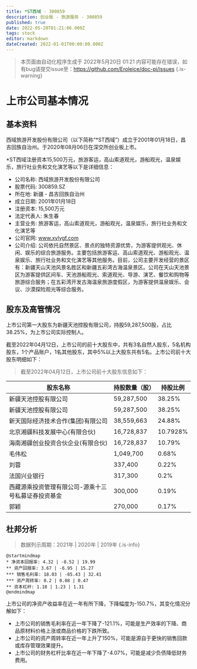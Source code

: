 ```yaml
---
title: *ST西域 - 300859
description: 创业板 - 旅游服务 - 300859
published: true
date: 2022-05-20T01:21:06.000Z
tags: stock
editor: markdown
dateCreated: 2022-01-01T00:00:00.000Z
---
```


> 本页面由自动化程序生成于 2022年5月20日 01:21
> 内容可能存在错误，如有bug请提交issue至：https://github.com/Eroleice/doc-pi/issues
{.is-warning}

# 上市公司基本情况

## 基本资料

西域旅游开发股份有限公司（以下简称“*ST西域”）成立于2001年01月18日，昌吉回族自治州。于2020年08月06日在深交所创业板上市。

*ST西域注册资本15,500万元，旅游客运，高山索道观光，游船观光，温泉娱乐，旅行社业务和文化演艺等以下是详细信息：

- 公司名称: 西域旅游开发股份有限公司
- 股票代码: 300859.SZ
- 所在地: 新疆 - 昌吉回族自治州
- 成立日期: 2001年01月18日
- 注册资本: 15,500万元
- 法定代表人: 朱生春
- 主营业务: 旅游客运，高山索道观光，游船观光，温泉娱乐，旅行社业务和文化演艺等
- 公司官网: www.xylygf.com
- 公司介绍: 公司依托自然景区、景点的独特资源优势，为游客提供观光、休闲、娱乐的综合旅游服务。主要包括旅游客运、高山索道观光、游船观光、温泉娱乐、旅行社业务和文化演艺等其他服务。目前，公司主要开发经营的景区有：新疆天山天池风景名胜区和新疆五彩湾古海温泉景区。公司在天山天池景区为游客提供区间车、天池游船观光、索道观光、导游、演艺、餐饮和购物等旅游综合服务；在五彩湾开发古海温泉旅游度假区，为游客提供温泉娱乐、会议、沙漠探险观光等综合服务。


## 股东及高管情况

上市公司第一大股东为新疆天池控股有限公司，持股59,287,500股，占比38.25%，为上市公司实际控制人。

截至2022年04月12日，上市公司的前十大股东中，共有3名自然人股东，5名机构股东，1个产品账户，1名其他股东，其中5%以上大股东共有5名。上市公司前十大股东明细如下：

> 截至2022年04月12日，上市公司前十大股东信息如下：

| 股东名称 | 持股数量（股） | 持股比例 |
| --- | --- | --- |
| 新疆天池控股有限公司 | 59,287,500 | 38.25% |
| 新疆天池控股有限公司 | 59,287,500 | 38.25% |
| 新天国际经济技术合作(集团)有限公司 | 38,559,663 | 24.88% |
| 北京湘疆科技发展中心(有限合伙) | 16,728,837 | 10.7928% |
| 海南湘疆创业投资合伙企业(有限合伙) | 16,728,837 | 10.79% |
| 毛伟松 | 1,049,700 | 0.68% |
| 刘蓉 | 337,400 | 0.22% |
| 法国兴业银行 | 317,300 | 0.2% |
| 西藏源乘投资管理有限公司-源乘十三号私募证券投资基金 | 300,000 | 0.19% |
| 郭颖 | 270,000 | 0.17% |




## 杜邦分析

> 数据列示周期：2021年 | 2020年 | 2019年
{.is-info}

```plantuml
@startmindmap
* 净资本回报率: 4.32 | -8.52 | 19.99
** 资产回报率: 3.67 | -6.95 | 15.27
*** 销售毛利率: 18.03 | -85.43 | 32.41
*** 资产周转率: 0.2 | 0.08 | 0.47
** 资本杠杆: 1.18 | 1.23 | 1.31
@endmindmap
```

上市公司的净资产收益率在近一年有所下降，下降幅度为-150.7%，其变化情况分解如下：
- 上市公司的销售毛利率在近一年下降了-121.1%，可能是生产效率的下降、商品原材料价格上涨或商品价格的下跌所致。
- 上市公司的资产周转率在近一年上升了150%，可能是源自于更快的销售回款或库存管理效果提升。
- 上市公司的财务杠杆比率在近一年下降了-4.07%，可能是减少负债降低财务费用。

